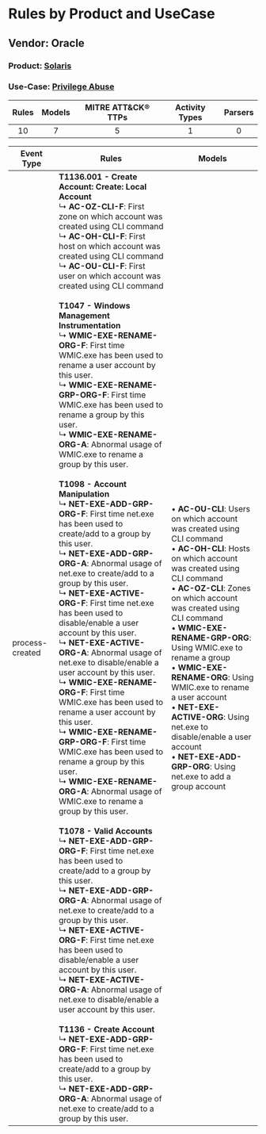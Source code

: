 Rules by Product and UseCase
============================
Vendor: Oracle
--------------
### Product: [Solaris](../ds_oracle_solaris.md)
### Use-Case: [Privilege Abuse](../../../../UseCases/uc_privilege_abuse.md)

| Rules | Models | MITRE ATT&CK® TTPs | Activity Types | Parsers |
|:-----:|:------:|:------------------:|:--------------:|:-------:|
|  10   |   7    |         5          |       1        |    0    |

| Event Type      | Rules    | Models    |
| ---- | ---- | ---- |
| process-created | <b>T1136.001 - Create Account: Create: Local Account</b><br> ↳ <b>AC-OZ-CLI-F</b>: First zone on which account was created using CLI command<br> ↳ <b>AC-OH-CLI-F</b>: First host on which account was created using CLI command<br> ↳ <b>AC-OU-CLI-F</b>: First user on which account was created using CLI command<br><br><b>T1047 - Windows Management Instrumentation</b><br> ↳ <b>WMIC-EXE-RENAME-ORG-F</b>: First time WMIC.exe has been used to rename a user account by this user.<br> ↳ <b>WMIC-EXE-RENAME-GRP-ORG-F</b>: First time WMIC.exe has been used to rename a group by this user.<br> ↳ <b>WMIC-EXE-RENAME-ORG-A</b>: Abnormal usage of WMIC.exe to rename a group by this user.<br><br><b>T1098 - Account Manipulation</b><br> ↳ <b>NET-EXE-ADD-GRP-ORG-F</b>: First time net.exe has been used to create/add to a group by this user.<br> ↳ <b>NET-EXE-ADD-GRP-ORG-A</b>: Abnormal usage of net.exe to create/add to a group by this user.<br> ↳ <b>NET-EXE-ACTIVE-ORG-F</b>: First time net.exe has been used to disable/enable a user account by this user.<br> ↳ <b>NET-EXE-ACTIVE-ORG-A</b>: Abnormal usage of net.exe to disable/enable a user account by this user.<br> ↳ <b>WMIC-EXE-RENAME-ORG-F</b>: First time WMIC.exe has been used to rename a user account by this user.<br> ↳ <b>WMIC-EXE-RENAME-GRP-ORG-F</b>: First time WMIC.exe has been used to rename a group by this user.<br> ↳ <b>WMIC-EXE-RENAME-ORG-A</b>: Abnormal usage of WMIC.exe to rename a group by this user.<br><br><b>T1078 - Valid Accounts</b><br> ↳ <b>NET-EXE-ADD-GRP-ORG-F</b>: First time net.exe has been used to create/add to a group by this user.<br> ↳ <b>NET-EXE-ADD-GRP-ORG-A</b>: Abnormal usage of net.exe to create/add to a group by this user.<br> ↳ <b>NET-EXE-ACTIVE-ORG-F</b>: First time net.exe has been used to disable/enable a user account by this user.<br> ↳ <b>NET-EXE-ACTIVE-ORG-A</b>: Abnormal usage of net.exe to disable/enable a user account by this user.<br><br><b>T1136 - Create Account</b><br> ↳ <b>NET-EXE-ADD-GRP-ORG-F</b>: First time net.exe has been used to create/add to a group by this user.<br> ↳ <b>NET-EXE-ADD-GRP-ORG-A</b>: Abnormal usage of net.exe to create/add to a group by this user. |  • <b>AC-OU-CLI</b>: Users on which account was created using CLI command<br> • <b>AC-OH-CLI</b>: Hosts on which account was created using CLI command<br> • <b>AC-OZ-CLI</b>: Zones on which account was created using CLI command<br> • <b>WMIC-EXE-RENAME-GRP-ORG</b>: Using WMIC.exe to rename a group<br> • <b>WMIC-EXE-RENAME-ORG</b>: Using WMIC.exe to rename a user account<br> • <b>NET-EXE-ACTIVE-ORG</b>: Using net.exe to disable/enable a user account<br> • <b>NET-EXE-ADD-GRP-ORG</b>: Using net.exe to add a group account |